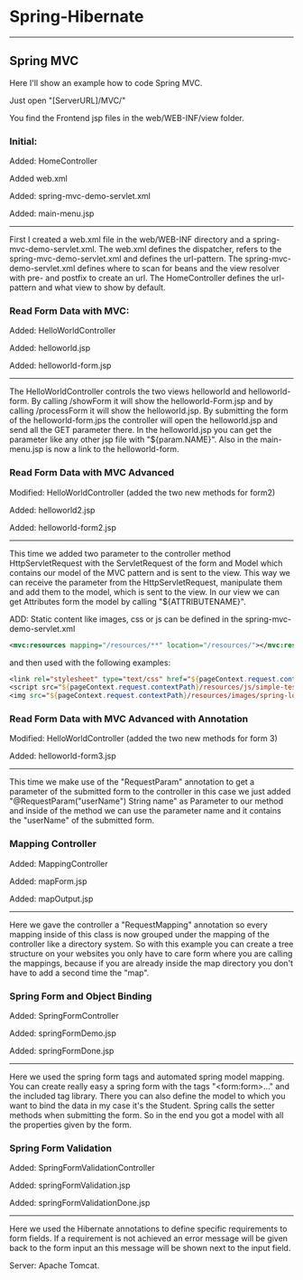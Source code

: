 # Spring-Hibernate

---

## Spring MVC

Here I'll show an example how to code Spring MVC.

Just open "[ServerURL]/MVC/"

You find the Frontend jsp files in the web/WEB-INF/view folder.

### Initial:
Added: HomeController

Added web.xml

Added: spring-mvc-demo-servlet.xml

Added: main-menu.jsp 

---
First I created a web.xml file in the web/WEB-INF directory and a spring-mvc-demo-servlet.xml.
The web.xml defines the dispatcher, refers to the spring-mvc-demo-servlet.xml and defines the url-pattern.
The spring-mvc-demo-servlet.xml defines where to scan for beans and the view resolver with pre- and postfix to create an url.
The HomeController defines the url-pattern and what view to show by default.

### Read Form Data with MVC:
Added: HelloWorldController

Added: helloworld.jsp

Added: helloworld-form.jsp

---
The HelloWorldController controls the two views helloworld and helloworld-form. By calling /showForm it will show the helloworld-Form.jsp and by calling /processForm it will show the helloworld.jsp.
By submitting the form of the helloworld-form.jps the controller will open the helloworld.jsp and send all the GET parameter there.
In the helloworld.jsp you can get the parameter like any other jsp file with "${param.NAME}".
Also in the main-menu.jsp is now a link to the helloworld-form.

### Read Form Data with MVC Advanced
Modified: HelloWorldController (added the two new methods for form2)

Added: helloworld2.jsp

Added: helloworld-form2.jsp

---
This time we added two parameter to the controller method HttpServletRequest with the ServletRequest of the form and Model which contains our model of the MVC pattern and is sent to the view.
This way we can receive the parameter from the HttpServletRequest, manipulate them and add them to the model, which is sent to the view.
In our view we can get Attributes form the model by calling "${ATTRIBUTENAME}".

ADD: Static content like images, css or js can be defined in the spring-mvc-demo-servlet.xml 

```xml
<mvc:resources mapping="/resources/**" location="/resources/"></mvc:resources>
``` 

and then used with the following examples:

```jsp
<link rel="stylesheet" type="text/css" href="${pageContext.request.contextPath}/resources/css/my-test.css">
<script src="${pageContext.request.contextPath}/resources/js/simple-test.js"></script>
<img src="${pageContext.request.contextPath}/resources/images/spring-logo.png"/>
```

### Read Form Data with MVC Advanced with Annotation
Modified: HelloWorldController (added the two new methods for form 3)

Added: helloworld-form3.jsp

---
This time we make use of the "RequestParam" annotation to get a parameter of the submitted form to the controller in this case we just added "@RequestParam("userName") String name" as Parameter to our method and inside of the method we can use the parameter name and it contains the "userName" of the submitted form.

### Mapping Controller
Added: MappingController

Added: mapForm.jsp

Added: mapOutput.jsp

---
Here we gave the controller a "RequestMapping" annotation so every mapping inside of this class is now grouped under the mapping of the controller like a directory system.
So with this example you can create a tree structure on your websites you only have to care form where you are calling the mappings, because if you are already inside the map directory you don't have to add a second time the "map".

### Spring Form and Object Binding
Added: SpringFormController

Added: springFormDemo.jsp

Added: springFormDone.jsp

---
Here we used the spring form tags and automated spring model mapping. 
You can create really easy a spring form with the tags "\<form:form>..." and the included tag library. 
There you can also define the model to which you want to bind the data in my case it's the Student. 
Spring calls the setter methods when submitting the form. So in the end you got a model with all the properties given by the form.  

### Spring Form Validation
Added: SpringFormValidationController

Added: springFormValidation.jsp

Added: springFormValidationDone.jsp

---
Here we used the Hibernate annotations to define specific requirements to form fields. If a requirement is not achieved an error message will be given back to the form input an this message will be shown next to the input field.

Server: Apache Tomcat.
